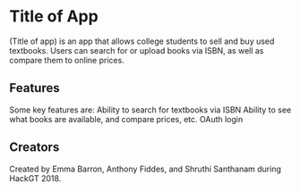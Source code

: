 # Title of App

(Title of app) is an app that allows college students to sell and buy used
textbooks. Users can search for or upload books via ISBN, as well as compare
them to online prices.

## Features
Some key features are:
    Ability to search for textbooks via ISBN
    Ability to see what books are available, and compare prices, etc.
    OAuth login

## Creators
Created by Emma Barron, Anthony Fiddes, and Shruthi Santhanam during HackGT
2018.
